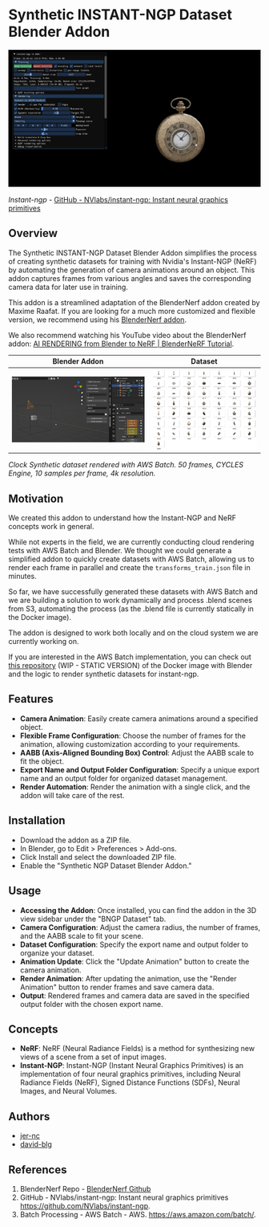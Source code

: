 # Synthetic INSTANT-NGP Dataset Blender Addon

![i-ngp](./assets/instant-ngp.png)

_Instant-ngp_ - [GitHub - NVlabs/instant-ngp: Instant neural graphics primitives](https://github.com/NVlabs/instant-ngp)


## Overview
The Synthetic INSTANT-NGP Dataset Blender Addon simplifies the process of creating synthetic datasets for training with Nvidia's Instant-NGP (NeRF) by automating the generation of camera animations around an object. This addon captures frames from various angles and saves the corresponding camera data for later use in training.

This addon is a streamlined adaptation of the BlenderNerf addon created by Maxime Raafat. If you are looking for a much more customized and flexible version, we recommend using his [BlenderNerf addon](https://github.com/maximeraafat/BlenderNeRF).

We also recommend watching his YouTube video about the BlenderNerf addon: [AI RENDERING from Blender to NeRF | BlenderNeRF Tutorial](https://www.youtube.com/watch?v=C8YuDoU11cg).

| Blender Addon                         | Dataset                               |
| ------------------------------------- | ------------------------------------- |
| ![addon-ngp](./assets/addon-bngp.png) | ![dataset](./assets/dataset-imgs.jpg) |

_Clock Synthetic dataset rendered with AWS Batch. 50 frames, CYCLES Engine, 10 samples per frame, 4k resolution._

## Motivation
We created this addon to understand how the Instant-NGP and NeRF concepts work in general.

While not experts in the field, we are currently conducting cloud rendering tests with AWS Batch and Blender. We thought we could generate a simplified addon to quickly create datasets with AWS Batch, allowing us to render each frame in parallel and create the `transforms_train.json` file in minutes.

So far, we have successfully generated these datasets with AWS Batch and we are building a solution to work dynamically and process .blend scenes from S3, automating the process (as the .blend file is currently statically in the Docker image).

The addon is designed to work both locally and on the cloud system we are currently working on.

If you are interested in the AWS Batch implementation, you can check out [this repository](https://github.com/jer-nc/blender-aws-batch-instant-ngp-dataset) (WIP - STATIC VERSION) of the Docker image with Blender and the logic to render synthetic datasets for instant-ngp.

## Features
- **Camera Animation**: Easily create camera animations around a specified object.
- **Flexible Frame Configuration**: Choose the number of frames for the animation, allowing customization according to your requirements.
- **AABB (Axis-Aligned Bounding Box) Control**: Adjust the AABB scale to fit the object.
- **Export Name and Output Folder Configuration**: Specify a unique export name and an output folder for organized dataset management.
- **Render Automation**: Render the animation with a single click, and the addon will take care of the rest.

## Installation
- Download the addon as a ZIP file.
- In Blender, go to Edit > Preferences > Add-ons.
- Click Install and select the downloaded ZIP file.
- Enable the "Synthetic NGP Dataset Blender Addon."

## Usage
- **Accessing the Addon**: Once installed, you can find the addon in the 3D view sidebar under the "BNGP Dataset" tab.
- **Camera Configuration**: Adjust the camera radius, the number of frames, and the AABB scale to fit your scene.
- **Dataset Configuration**: Specify the export name and output folder to organize your dataset.
- **Animation Update**: Click the "Update Animation" button to create the camera animation.
- **Render Animation**: After updating the animation, use the "Render Animation" button to render frames and save camera data.
- **Output**: Rendered frames and camera data are saved in the specified output folder with the chosen export name.

## Concepts
- **NeRF**: NeRF (Neural Radiance Fields) is a method for synthesizing new views of a scene from a set of input images.
- **Instant-NGP**: Instant-NGP (Instant Neural Graphics Primitives) is an implementation of four neural graphics primitives, including Neural Radiance Fields (NeRF), Signed Distance Functions (SDFs), Neural Images, and Neural Volumes.

## Authors

- [jer-nc]()
- [david-blg]()

## References
1. BlenderNerf Repo - [BlenderNerf Github](https://github.com/maximeraafat/BlenderNeRF)
2. GitHub - NVlabs/instant-ngp: Instant neural graphics primitives https://github.com/NVlabs/instant-ngp.
3. Batch Processing - AWS Batch - AWS. https://aws.amazon.com/batch/.